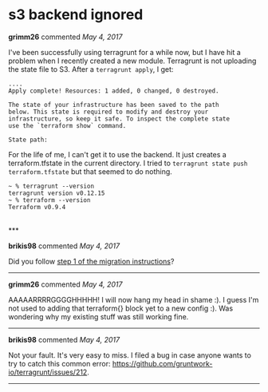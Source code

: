 # s3 backend ignored

**grimm26** commented *May 4, 2017*

I've been successfully using terragrunt for a while now, but I have hit a problem when I recently created a new module.  Terragrunt is not uploading the state file to S3.  After a `terragrunt apply`, I get:
```
....
Apply complete! Resources: 1 added, 0 changed, 0 destroyed.

The state of your infrastructure has been saved to the path
below. This state is required to modify and destroy your
infrastructure, so keep it safe. To inspect the complete state
use the `terraform show` command.

State path:
```

For the life of me, I can't get it to use the backend.  It just creates a terraform.tfstate in the current directory.  I tried to `terragrunt state push terraform.tfstate` but that seemed to do nothing.

```
~ % terragrunt --version
terragrunt version v0.12.15
~ % terraform --version
Terraform v0.9.4
```
<br />
***


**brikis98** commented *May 4, 2017*

Did you follow [step 1 of the migration instructions](https://github.com/gruntwork-io/terragrunt#migration-instructions)?
***

**grimm26** commented *May 4, 2017*

AAAAARRRRGGGGHHHHH!
I will now hang my head in shame :).  I guess I'm not used to adding that terraform{} block yet to a new config :).  Was wondering why my existing stuff was still working fine.
***

**brikis98** commented *May 4, 2017*

Not your fault. It's very easy to miss. I filed a bug in case anyone wants to try to catch this common error: https://github.com/gruntwork-io/terragrunt/issues/212.
***

